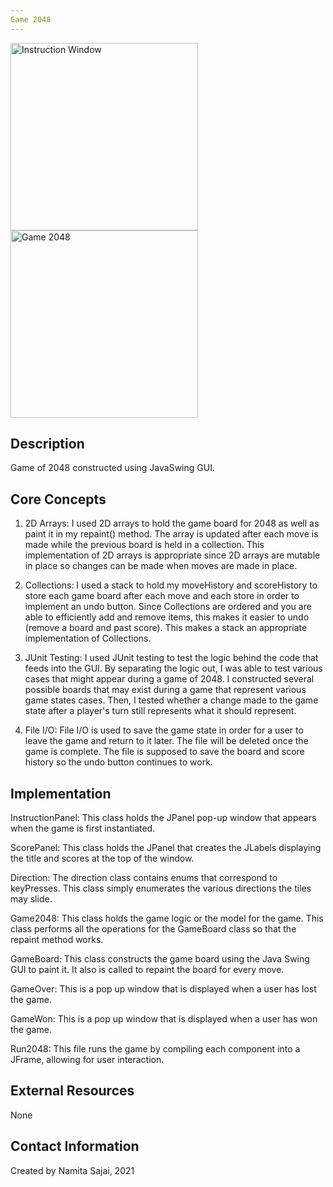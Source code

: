 ```yaml
---
Game 2048
---
```


<img width="300" alt="Instruction Window" src="https://user-images.githubusercontent.com/122184153/216217625-456aafbc-7c78-43ee-9771-8ba2bd44cd59.png">
<img width="300" alt="Game 2048" src="https://user-images.githubusercontent.com/122184153/216217699-f22c0686-24e3-410e-8c36-7001388b03d2.png">

## Description
Game of 2048 constructed using JavaSwing GUI. 

## Core Concepts

  1. 2D Arrays: I used 2D arrays to hold the game board for 2048 as well as paint it in my repaint() method. The array is updated after each move is made while the previous board is held in a collection. This implementation of 2D arrays is appropriate since 2D arrays are mutable in place so changes can be made when moves are made in place.

  2. Collections: I used a stack to hold my moveHistory and scoreHistory to store each game board after each move and each store in order to implement an undo button. Since Collections are ordered and you are able to efficiently add and remove items, this makes it easier to undo (remove a board and past score). This makes a stack an appropriate implementation of Collections.

  3. JUnit Testing: I used JUnit testing to test the logic behind the code that feeds into the GUI. By separating the logic out, I was able to test various cases that might appear during a game of 2048. I constructed several possible boards that may exist during a game that represent various game states cases. Then, I tested whether a change made to the game state after a player's turn still represents what it should represent.

  4. File I/O: File I/O is used to save the game state in order for a user to leave the game and return to it later. The file will be deleted once the game is complete. The file is supposed to save the board and score history so the undo button continues to work.

## Implementation

InstructionPanel: This class holds the JPanel pop-up window that appears when the game is first instantiated.

ScorePanel: This class holds the JPanel that  creates the JLabels displaying the title and scores at the top of the window.

Direction: The direction class contains enums that correspond to keyPresses. This class simply enumerates the various directions the tiles may slide.

Game2048: This class holds the game logic or the model for the game. This class performs all the operations for the GameBoard class so that the repaint method works.

GameBoard: This class constructs the game board using the Java Swing GUI to paint it. It also is called to repaint the board for every move.

GameOver: This is a pop up window that is displayed when a user has lost the game.

GameWon: This is a pop up window that is displayed when a user has won the game.

Run2048: This file runs the game by compiling each component into a JFrame, allowing for user interaction.

## External Resources

None

## Contact Information

Created by Namita Sajai, 2021
